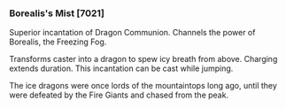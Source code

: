 ### Borealis's Mist [7021]

Superior incantation of Dragon Communion. Channels the power of Borealis, the Freezing Fog.

Transforms caster into a dragon to spew icy breath from above. Charging extends duration. This incantation can be cast while jumping.

The ice dragons were once lords of the mountaintops long ago, until they were defeated by the Fire Giants and chased from the peak.
